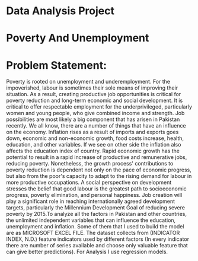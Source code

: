 # Data Analysis Project
# Poverty And Unemployment 
# Problem Statement:
Poverty is rooted on unemployment and underemployment. For the impoverished, labour is sometimes their sole means of improving their situation. As a result, creating productive job opportunities is critical for poverty reduction and long-term economic and social development. It is critical to offer respectable employment for the underprivileged, particularly women and young people, who give combined income and strength. Job possibilities are most likely a big component that has arisen in Pakistan recently. We all know, there are a number of things that have an influence on the economy. Inflation rises as a result of imports and exports goes down, economic and non-economic growth, food costs increase, health, education, and other variables. If we see on other side the inflation also affects the education index of country. Rapid economic growth has the potential to result in a rapid increase of productive and remunerative jobs, reducing poverty. Nonetheless, the growth process' contributions to poverty reduction is dependent not only on the pace of economic progress, but also from the poor's capacity to adapt to the rising demand for labour in more productive occupations. A social perspective on development stresses the belief that good labour is the greatest path to socioeconomic progress, poverty elimination, and personal happiness. Job creation will play a significant role in reaching internationally agreed development targets, particularly the Millennium Development Goal of reducing severe poverty by 2015.To analyze all the factors in Pakistan and other countries, the unlimited independent variables that can influence the education, unemployment and inflation. Some of them that I used to build the model are as MICROSOFT EXCEL FILE. The dataset collects from (INDICATOR INDEX, N.D.) feature indicators used by different factors (In every indicator there are number of series available and choose only valuable feature that can give better predictions). For Analysis I use regression models.
